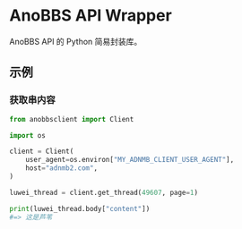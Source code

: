 # AnoBBS API Wrapper

AnoBBS API 的 Python 简易封装库。

## 示例

### 获取串内容

```python
from anobbsclient import Client

import os

client = Client(
    user_agent=os.environ["MY_ADNMB_CLIENT_USER_AGENT"],
    host="adnmb2.com",
)

luwei_thread = client.get_thread(49607, page=1)

print(luwei_thread.body["content"])
#=> 这是芦苇
```

